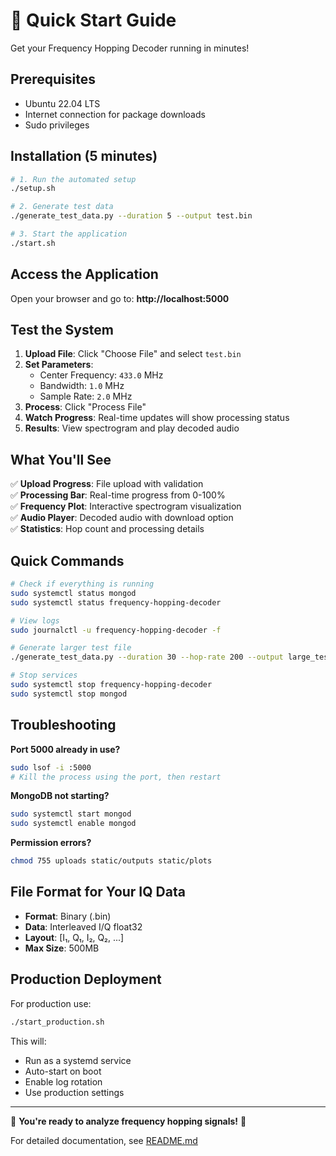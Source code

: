 # 🚀 Quick Start Guide

Get your Frequency Hopping Decoder running in minutes!

## Prerequisites

- Ubuntu 22.04 LTS
- Internet connection for package downloads
- Sudo privileges

## Installation (5 minutes)

```bash
# 1. Run the automated setup
./setup.sh

# 2. Generate test data
./generate_test_data.py --duration 5 --output test.bin

# 3. Start the application
./start.sh
```

## Access the Application

Open your browser and go to: **http://localhost:5000**

## Test the System

1. **Upload File**: Click "Choose File" and select `test.bin`
2. **Set Parameters**:
   - Center Frequency: `433.0` MHz
   - Bandwidth: `1.0` MHz  
   - Sample Rate: `2.0` MHz
3. **Process**: Click "Process File"
4. **Watch Progress**: Real-time updates will show processing status
5. **Results**: View spectrogram and play decoded audio

## What You'll See

✅ **Upload Progress**: File upload with validation  
✅ **Processing Bar**: Real-time progress from 0-100%  
✅ **Frequency Plot**: Interactive spectrogram visualization  
✅ **Audio Player**: Decoded audio with download option  
✅ **Statistics**: Hop count and processing details  

## Quick Commands

```bash
# Check if everything is running
sudo systemctl status mongod
sudo systemctl status frequency-hopping-decoder

# View logs
sudo journalctl -u frequency-hopping-decoder -f

# Generate larger test file
./generate_test_data.py --duration 30 --hop-rate 200 --output large_test.bin

# Stop services
sudo systemctl stop frequency-hopping-decoder
sudo systemctl stop mongod
```

## Troubleshooting

**Port 5000 already in use?**
```bash
sudo lsof -i :5000
# Kill the process using the port, then restart
```

**MongoDB not starting?**
```bash
sudo systemctl start mongod
sudo systemctl enable mongod
```

**Permission errors?**
```bash
chmod 755 uploads static/outputs static/plots
```

## File Format for Your IQ Data

- **Format**: Binary (.bin)
- **Data**: Interleaved I/Q float32
- **Layout**: [I₁, Q₁, I₂, Q₂, ...]
- **Max Size**: 500MB

## Production Deployment

For production use:
```bash
./start_production.sh
```

This will:
- Run as a systemd service
- Auto-start on boot
- Enable log rotation
- Use production settings

---

🎉 **You're ready to analyze frequency hopping signals!** 📡

For detailed documentation, see [README.md](README.md)